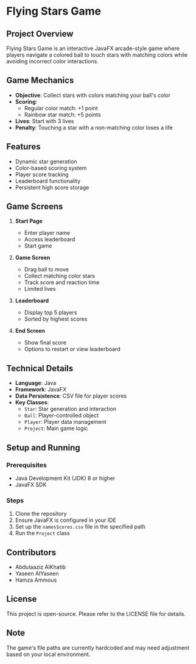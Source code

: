 # Flying Stars Game

## Project Overview

Flying Stars Game is an interactive JavaFX arcade-style game where players navigate a colored ball to touch stars with matching colors while avoiding incorrect color interactions.

## Game Mechanics

- **Objective**: Collect stars with colors matching your ball's color
- **Scoring**:
  - Regular color match: +1 point
  - Rainbow star match: +5 points
- **Lives**: Start with 3 lives
- **Penalty**: Touching a star with a non-matching color loses a life

## Features

- Dynamic star generation
- Color-based scoring system
- Player score tracking
- Leaderboard functionality
- Persistent high score storage

## Game Screens

1. **Start Page**
   - Enter player name
   - Access leaderboard
   - Start game

2. **Game Screen**
   - Drag ball to move
   - Collect matching color stars
   - Track score and reaction time
   - Limited lives

3. **Leaderboard**
   - Display top 5 players
   - Sorted by highest scores

4. **End Screen**
   - Show final score
   - Options to restart or view leaderboard

## Technical Details

- **Language**: Java
- **Framework**: JavaFX
- **Data Persistence**: CSV file for player scores
- **Key Classes**:
  - `Star`: Star generation and interaction
  - `Ball`: Player-controlled object
  - `Player`: Player data management
  - `Project`: Main game logic

## Setup and Running

### Prerequisites
- Java Development Kit (JDK) 8 or higher
- JavaFX SDK

### Steps
1. Clone the repository
2. Ensure JavaFX is configured in your IDE
3. Set up the `namesScores.csv` file in the specified path
4. Run the `Project` class

## Contributors
- Abdulaaziz AlKhatib
- Yaseen AlYaseen
- Hamza Ammous

## License
This project is open-source. Please refer to the LICENSE file for details.

## Note
The game's file paths are currently hardcoded and may need adjustment based on your local environment.
